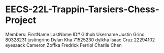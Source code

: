 # EECS-22L-Trappin-Tarsiers-Chess-Project

Members:
FirstName  LastName    ID#      Github Username
Justin     Grino     80328231   justingrino
Dylan      Kha       71525230   dylkha
Isaac      Cruz      22294102   eyesaack
Cameron    Zoffka
Fredrick   Ferriol
Charlie    Chen
